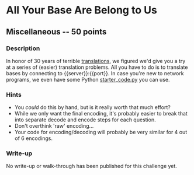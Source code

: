 # All Your Base Are Belong to Us

## Miscellaneous -- 50 points

### Description

In honor of 30 years of terrible [translations](https://en.wikipedia.org/wiki/All_your_base_are_belong_to_us), we figured we'd give you a try at a series of (easier) translation problems. All you have to do is to translate bases by connecting to {{server}}:{{port}}. In case you're new to network programs, we even have some Python [starter\_code.py](./starter\_code.py) you can use.

### Hints

* You *could* do this by hand, but is it really worth that much effort?
* While we only want the final encoding, it's probably easier to break that into separate decode and encode steps for each question.
* Don't overthink 'raw' encoding...
* Your code for encoding/decoding will probably be very similar for 4 out of 6 encodings.


### Write-up

No write-up or walk-through has been published for this challenge yet.

